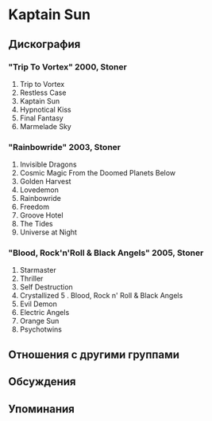 # Kaptain Sun



## Дискография

### "Trip To Vortex" 2000, Stoner

1. Trip to Vortex
2. Restless Case
3. Kaptain Sun
4. Hypnotical Kiss
5. Final Fantasy
6. Marmelade Sky

### "Rainbowride" 2003, Stoner

1. Invisible Dragons
2. Cosmic Magic From the Doomed Planets Below
3. Golden Harvest
4. Lovedemon
5. Rainbowride
6. Freedom
7. Groove Hotel
8. The Tides
9. Universe at Night

### "Blood, Rock'n'Roll & Black Angels" 2005, Stoner

1. Starmaster
2. Thriller 
3. Self Destruction
4. Crystallized
5 . Blood, Rock n' Roll & Black Angels
6. Evil Demon
7. Electric Angels
8. Orange Sun
9. Psychotwins


## Отношения с другими группами


## Обсуждения


## Упоминания

